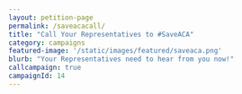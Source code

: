 ```yaml
---
layout: petition-page
permalink: /saveacacall/
title: "Call Your Representatives to #SaveACA"
category: campaigns
featured-image: '/static/images/featured/saveaca.png'
blurb: "Your Representatives need to hear from you now!"
callcampaign: true
campaignId: 14
---
```

<ul class="compact" id="phone-errors"></ul>

<link href='https://actionnetwork.org/css/style-embed-whitelabel.css' rel='stylesheet' type='text/css' /><script src='https://actionnetwork.org/widgets/v2/petition/call-your-representatives-to-saveaca?format=js&source=widget&style=full'></script><div id='can-petition-area-call-your-representatives-to-saveaca' style='width: 100%'><!-- this div is the target for our HTML insertion --></div>